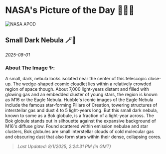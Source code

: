 
# NASA's Picture of the Day 🧑‍🚀💫

  ![NASA APOD](https://apod.nasa.gov/apod/image/2508/BokGlobule_1.jpg)
  
  ## Small Dark Nebula 🪄🌌
  
  _2025-08-01_
  
  ### About The Image ✨: 
  
  A small, dark, nebula looks isolated near the center of this telescopic close-up. The wedge-shaped cosmic cloudlet lies within a relatively crowded region of space though. About 7,000 light-years distant and filled with glowing gas and an embedded cluster of young stars, the region is known as M16 or the Eagle Nebula. Hubble's iconic images of the Eagle Nebula include the famous star-forming Pillars of Creation, towering structures of interstellar gas and dust 4 to 5 light-years long. But this small dark nebula, known to some as a Bok globule, is a fraction of a light-year across. The Bok globule stands out in silhouette against the expansive background of M16's diffuse glow. Found scattered within emission nebulae and star clusters, Bok globules are small interstellar clouds of cold molecular gas and obscuring dust that also form stars within their dense, collapsing cores.
  
  
  
  > _Last Updated: 8/1/2025, 2:24:31 PM (in GMT)_
  